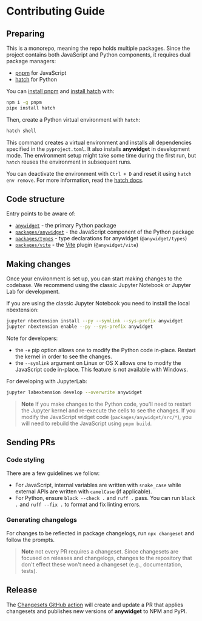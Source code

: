 # Contributing Guide

## Preparing

This is a monorepo, meaning the repo holds multiple packages. Since the project
contains both JavaScript and Python components, it requires dual package
managers:

- [pnpm](https://pnpm.js.org/en/) for JavaScript
- [hatch](https://github.com/pypa/hatch) for Python

You can [install pnpm](https://pnpm.io/installation) and
[install hatch](https://github.com/pypa/hatch) with:

```bash
npm i -g pnpm
pipx install hatch
```

Then, create a Python virtual environment with `hatch`:

```bash
hatch shell
```

This command creates a virtual environment and installs all dependencies
specified in the `pyproject.toml`. It also installs **anywidget** in development
mode. The environment setup might take some time during the first run, but
`hatch` reuses the environment in subsequent runs.

You can deactivate the environment with `Ctrl + D` and reset it using
`hatch env remove`. For more information, read the
[hatch docs](https://hatch.pypa.io/latest/).

## Code structure

Entry points to be aware of:

- [`anywidget`](https://github.com/manzt/anywidget/tree/main/anywidget) - the primary Python package
- [`packages/anywidget`](https://github.com/manzt/anywidget/tree/main/packages/anywidget) - the JavaScript component of the Python package
- [`packages/types`](https://github.com/manzt/anywidget/tree/main/packages/types) - type declarations for anywidget (`@anywidget/types`)
- [`packages/vite`](https://github.com/manzt/anywidget/tree/main/packages/vite) - the [Vite](https://vitejs.dev/) plugin (`@anywidget/vite`)

## Making changes

Once your environment is set up, you can start making changes to the codebase.
We recommend using the classic Jupyter Notebook or Jupyter Lab for development.

If you are using the classic Jupyter Notebook you need to install the local
nbextension:

```bash
jupyter nbextension install --py --symlink --sys-prefix anywidget
jupyter nbextension enable --py --sys-prefix anywidget
```

Note for developers:

- the `-e` pip option allows one to modify the Python code in-place. Restart the
  kernel in order to see the changes.
- the `--symlink` argument on Linux or OS X allows one to modify the JavaScript
  code in-place. This feature is not available with Windows.

For developing with JupyterLab:

```bash
jupyter labextension develop --overwrite anywidget
```

> **Note** If you make changes to the Python code, you'll need to restart the
> Jupyter kernel and re-execute the cells to see the changes. If you modify the
> JavaScript widget code (`packages/anywidget/src/*`), you will need to rebuild
> the JavaScript using `pnpm build`.

## Sending PRs

### Code styling

There are a few guidelines we follow:

- For JavaScript, internal variables are written with `snake_case` while
  external APIs are written with `camelCase` (if applicable).
- For Python, ensure `black --check .` and `ruff .` pass. You can run `black .`
  and `ruff --fix .` to format and fix linting errors.

### Generating changelogs

For changes to be reflected in package changelogs, run `npx changeset` and
follow the prompts.

> **Note** not every PR requires a changeset. Since changesets are focused on
> releases and changelogs, changes to the repository that don't effect these
> won't need a changeset (e.g., documentation, tests).

## Release

The [Changesets GitHub action](https://github.com/changesets/action) will create
and update a PR that applies changesets and publishes new versions of
**anywidget** to NPM and PyPI.
